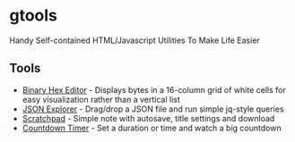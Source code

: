 # gtools
Handy Self-contained HTML/Javascript Utilities To Make Life Easier

## Tools

- [Binary Hex Editor](hex_editor.html) - Displays bytes in a 16-column grid of white cells for easy visualization rather than a vertical list
- [JSON Explorer](json_explorer.html) - Drag/drop a JSON file and run simple jq-style queries
- [Scratchpad](scratchpad.html) - Simple note with autosave, title settings and download
- [Countdown Timer](countdown.html) - Set a duration or time and watch a big countdown
